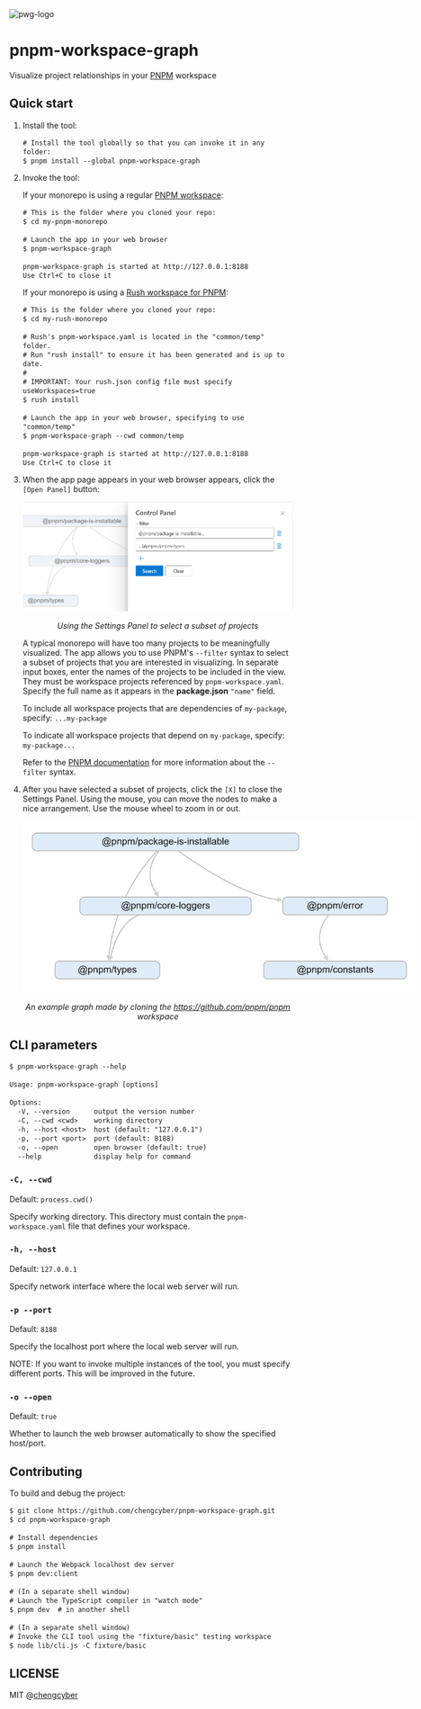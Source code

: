 <img title="logo" src="assets/pwg-log.png" width="380" alt="pwg-logo">

# pnpm-workspace-graph

Visualize project relationships in your [PNPM](https://pnpm.io/) workspace

## Quick start

1. Install the tool:

   ```shell
   # Install the tool globally so that you can invoke it in any folder:
   $ pnpm install --global pnpm-workspace-graph
   ```

2. Invoke the tool:

   If your monorepo is using a regular [PNPM workspace](https://pnpm.io/workspaces):

   ```shell
   # This is the folder where you cloned your repo:
   $ cd my-pnpm-monorepo

   # Launch the app in your web browser
   $ pnpm-workspace-graph

   pnpm-workspace-graph is started at http://127.0.0.1:8188
   Use Ctrl+C to close it
   ```

   If your monorepo is using a [Rush workspace for PNPM](https://rushjs.io/pages/maintainer/package_managers/):

   ```shell
   # This is the folder where you cloned your repo:
   $ cd my-rush-monorepo

   # Rush's pnpm-workspace.yaml is located in the "common/temp" folder.
   # Run "rush install" to ensure it has been generated and is up to date.
   #
   # IMPORTANT: Your rush.json config file must specify useWorkspaces=true
   $ rush install

   # Launch the app in your web browser, specifying to use "common/temp"
   $ pnpm-workspace-graph --cwd common/temp

   pnpm-workspace-graph is started at http://127.0.0.1:8188
   Use Ctrl+C to close it
   ```

3. When the app page appears in your web browser appears, click the `[Open Panel]` button:

   <kbd><img src="assets/example-settings.png" alt="Settings Panel" /></kbd>
   <p align="center"><i>Using the Settings Panel to select a subset of projects</i></p>

   A typical monorepo will have too many projects to be meaningfully visualized.  The app allows you to use PNPM's `--filter` syntax to select a subset of projects that you are interested in visualizing.  In separate input boxes, enter the names of the projects to be included in the view.  They must be workspace projects referenced by `pnpm-workspace.yaml`. Specify the full name as it appears in the **package.json** `"name"` field.

   To include all workspace projects that are dependencies of `my-package`, specify: `...my-package`

   To indicate all workspace projects that depend on `my-package`, specify: `my-package...`

   Refer to the [PNPM documentation](https://pnpm.io/filtering) for more information about the `--filter` syntax.

4. After you have selected a subset of projects, click the `[X]` to close the Settings Panel.  Using the mouse, you can move the nodes to make a nice arrangement. Use the mouse wheel to zoom in or out.

   <kbd><img src="assets/example-graph.png" style="max-width: 700px;" alt="Example graph" /></kbd>
   <p align="center"><i>An example graph made by cloning the <a href="https://github.com/pnpm/pnpm">https://github.com/pnpm/pnpm</a> workspace</i></p>


## CLI parameters

```shell
$ pnpm-workspace-graph --help

Usage: pnpm-workspace-graph [options]

Options:
  -V, --version      output the version number
  -C, --cwd <cwd>    working directory
  -h, --host <host>  host (default: "127.0.0.1")
  -p, --port <port>  port (default: 8188)
  -o, --open         open browser (default: true)
  --help             display help for command
```

### `-C, --cwd`

Default: `process.cwd()`

Specify working directory. This directory must contain the `pnpm-workspace.yaml` file that defines your workspace.

### `-h, --host`

Default: `127.0.0.1`

Specify network interface where the local web server will run.

### `-p --port`

Default: `8188`

Specify the localhost port where the local web server will run.

NOTE: If you want to invoke multiple instances of the tool, you must specify different ports.  This will be improved in the future.

### `-o --open`

Default: `true`

Whether to launch the web browser automatically to show the specified host/port.


## Contributing

To build and debug the project:

```shell
$ git clone https://github.com/chengcyber/pnpm-workspace-graph.git
$ cd pnpm-workspace-graph

# Install dependencies
$ pnpm install

# Launch the Webpack localhost dev server
$ pnpm dev:client

# (In a separate shell window)
# Launch the TypeScript compiler in "watch mode"
$ pnpm dev  # in another shell

# (In a separate shell window)
# Invoke the CLI tool using the "fixture/basic" testing workspace
$ node lib/cli.js -C fixture/basic
```

## LICENSE

MIT @[chengcyber](https://github.com/chengcyber)
